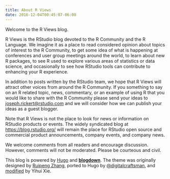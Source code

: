 ```yaml
---
title: About R Views
date: 2016-12-04T00:45:07-06:00
---
```


Welcome to the R Views blog.

R Views is the RStudio blog devoted to the R Community and the R Language. We imagine it as a place to read considered opinion about topics of interest to the R Community, to get some idea of what is happening at conferences and user group meetings around the world, to learn about new R packages, to see R used to explore various areas of statistics or data science, and occasionally to see how RStudio tools can contribute to enhancing your R experience.

In addition to posts written by the RStudio team, we hope that R Views will attract other voices from around the R Community. If you something to say on an R related topic, news, commentary, or an example of using R that you would like to share with the R Community please send your ideas to [joseph.rickert@rstudio.com](mailto:joseph.rickert@rstudio.com) and we will consider how we can publish your ideas as a guest blogger.

Note that R Views is not the place to look for news or information on RStudio products or events. The widely syndicated blog at https://blog.rstudio.org/ will remain the place for RStudio open source and commercial product announcements, company events, and company news.

We welcome comments from all readers and encourage discussion. However, comments will not be moderated. Please be courteous and civil.

This blog is powered by [Hugo](https://gohugo.io) and [**blogdown**](https://github.com/rstudio/blogdown). The theme was originally designed by [Ruipeng Zhang](http://github.com/ppoffice), ported to Hugo by [@digitalcraftsman](https://github.com/digitalcraftsman/hugo-icarus-theme), and [modified](https://github.com/yihui/hugo-icarus-theme) by Yihui Xie.
